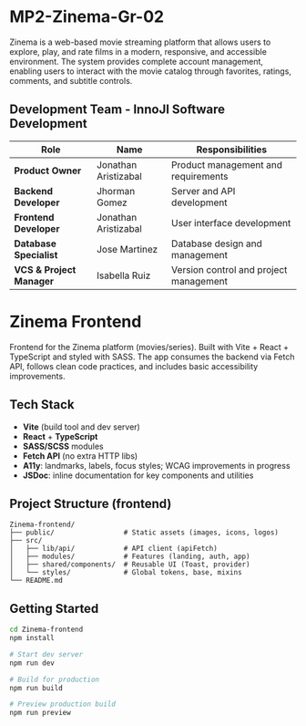 # MP2-Zinema-Gr-02

Zinema is a web-based movie streaming platform that allows users to explore, play, and rate films in a modern, responsive, and accessible environment. The system provides complete account management, enabling users to interact with the movie catalog through favorites, ratings, comments, and subtitle controls.

## Development Team - InnoJI Software Development

| Role | Name | Responsibilities |
|------|------|------------------|
| **Product Owner** | Jonathan Aristizabal | Product management and requirements |
| **Backend Developer** | Jhorman Gomez | Server and API development |
| **Frontend Developer** | Jonathan Aristizabal | User interface development |
| **Database Specialist** | Jose Martinez | Database design and management |
| **VCS & Project Manager** | Isabella Ruiz | Version control and project management |
# Zinema Frontend

Frontend for the Zinema platform (movies/series). Built with Vite + React + TypeScript and styled with SASS. The app consumes the backend via Fetch API, follows clean code practices, and includes basic accessibility improvements.

## Tech Stack

- **Vite** (build tool and dev server)
- **React** + **TypeScript**
- **SASS/SCSS** modules
- **Fetch API** (no extra HTTP libs)
- **A11y**: landmarks, labels, focus styles; WCAG improvements in progress
- **JSDoc**: inline documentation for key components and utilities

## Project Structure (frontend)

```
Zinema-frontend/
├── public/                 # Static assets (images, icons, logos)
├── src/
│   ├── lib/api/            # API client (apiFetch)
│   ├── modules/            # Features (landing, auth, app)
│   ├── shared/components/  # Reusable UI (Toast, provider)
│   └── styles/             # Global tokens, base, mixins
└── README.md
```


## Getting Started

```bash
cd Zinema-frontend
npm install

# Start dev server
npm run dev

# Build for production
npm run build

# Preview production build
npm run preview
```


